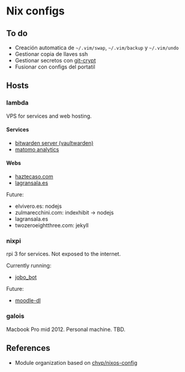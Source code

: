 # Nix configs

## To do

- Creación automatica de `~/.vim/swap`, `~/.vim/backup` y `~/.vim/undo`
- Gestionar copia de llaves ssh
- Gestionar secretos con [git-crypt](https://www.agwa.name/projects/git-crypt)
- Fusionar con configs del portatil

## Hosts

### lambda

VPS for services and web hosting.

#### Services

- [bitwarden server (vaultwarden)](https://bw.haztecaso.com)
- [matomo analytics](https://matomo.haztecaso.com)

#### Webs

- [haztecaso.com](https://haztecaso.com)
- [lagransala.es](https://lagransala.es)

Future:

- elvivero.es: nodejs
- zulmarecchini.com: indexhibit -> nodejs
- lagransala.es
- twozeroeightthree.com: jekyll

### nixpi

rpi 3 for services. Not exposed to the internet.

Currently running:

- [jobo_bot](https://github.com/haztecaso/jobo_bot)

Future:

- [moodle-dl](https://github.com/C0D3D3V/Moodle-Downloader-2)

### galois

Macbook Pro mid 2012. Personal machine. TBD.

## References

- Module organization based on [chvp/nixos-config](https://github.com/chvp/nixos-config/)
